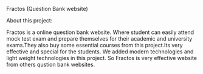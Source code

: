 Fractos (Question Bank website)

About this project:

Fractos is a online question bank website. Where student can easily attend mock test exam and prepare themselves for their academic and university exams.They also buy some essential courses from this project.Its very effective and special for the students. We added modern technologies and light weight technologies in this project. So Fractos is very effective website from others qustion bank websites.



